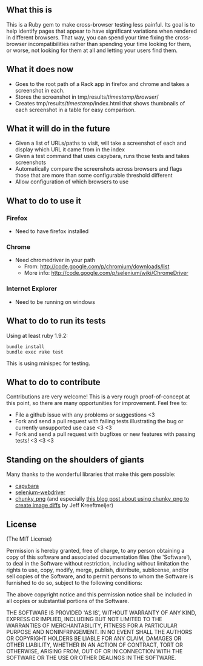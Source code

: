 What this is
------------

This is a Ruby gem to make cross-browser testing less painful. Its goal is to help identify pages that appear to have significant variations when rendered in different browsers. That way, you can spend your time fixing the cross-browser incompatibilities rather than spending your time looking for them, or worse, not looking for them at all and letting your users find them.

What it does now
----------------

* Goes to the root path of a Rack app in firefox and chrome and takes a screenshot in each.
* Stores the screenshot in tmp/results/_timestamp_/_browser_/
* Creates tmp/results/_timestamp_/index.html that shows thumbnails of each screenshot in a table for easy comparison.

What it will do in the future
-----------------------------
* Given a list of URLs/paths to visit, will take a screenshot of each and display which URL it came from in the index
* Given a test command that uses capybara, runs those tests and takes screenshots
* Automatically compare the screenshots across browsers and flags those that are more than some configurable threshold different
* Allow configuration of which browsers to use

What to do to use it
--------------------

### Firefox
* Need to have firefox installed

### Chrome
* Need chromedriver in your path
  * From: http://code.google.com/p/chromium/downloads/list
  * More info: http://code.google.com/p/selenium/wiki/ChromeDriver

### Internet Explorer
* Need to be running on windows

What to do to run its tests
---------------------------
Using at least ruby 1.9.2:

    bundle install
    bundle exec rake test

This is using minispec for testing.

What to do to contribute
------------------------

Contributions are very welcome! This is a very rough proof-of-concept at this point, so there are many opportunities for improvement. Feel free to:

* File a github issue with any problems or suggestions <3
* Fork and send a pull request with failing tests illustrating the bug or currently unsupported use case <3 <3
* Fork and send a pull request with bugfixes or new features with passing tests! <3 <3 <3

Standing on the shoulders of giants
-----------------------------------

Many thanks to the wonderful libraries that make this gem possible:

* [capybara](https://github.com/jnicklas/capybara)
* [selenium-webdriver](http://seleniumhq.org/docs/01_introducing_selenium.html#selenium-2-aka-selenium-webdriver)
* [chunky_png](https://github.com/wvanbergen/chunky_png) (and especially [this blog post about using chunky_png to create image diffs](http://jeffkreeftmeijer.com/2011/comparing-images-and-creating-image-diffs/?utm_source=rubyweekly&utm_medium=email) by Jeff Kreeftmeijer)

License
-------

(The MIT License)

Permission is hereby granted, free of charge, to any person obtaining
a copy of this software and associated documentation files (the
'Software'), to deal in the Software without restriction, including
without limitation the rights to use, copy, modify, merge, publish,
distribute, sublicense, and/or sell copies of the Software, and to
permit persons to whom the Software is furnished to do so, subject to
the following conditions:

The above copyright notice and this permission notice shall be
included in all copies or substantial portions of the Software.

THE SOFTWARE IS PROVIDED 'AS IS', WITHOUT WARRANTY OF ANY KIND,
EXPRESS OR IMPLIED, INCLUDING BUT NOT LIMITED TO THE WARRANTIES OF
MERCHANTABILITY, FITNESS FOR A PARTICULAR PURPOSE AND NONINFRINGEMENT.
IN NO EVENT SHALL THE AUTHORS OR COPYRIGHT HOLDERS BE LIABLE FOR ANY
CLAIM, DAMAGES OR OTHER LIABILITY, WHETHER IN AN ACTION OF CONTRACT,
TORT OR OTHERWISE, ARISING FROM, OUT OF OR IN CONNECTION WITH THE
SOFTWARE OR THE USE OR OTHER DEALINGS IN THE SOFTWARE.